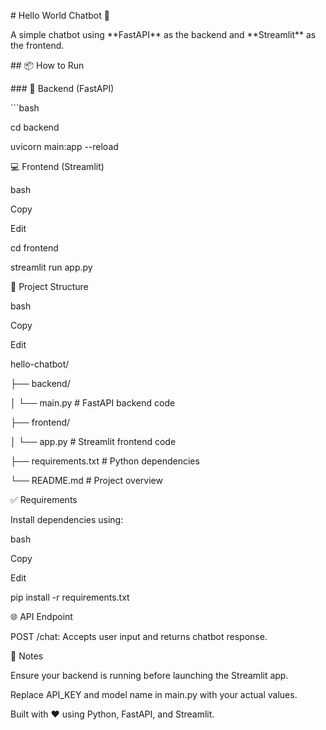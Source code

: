 \# Hello World Chatbot 🤖

A simple chatbot using \*\*FastAPI\*\* as the backend and \*\*Streamlit\*\* as the frontend.

\## 📦 How to Run

\### 🔧 Backend (FastAPI)

\`\`\`bash

cd backend

uvicorn main:app --reload

💻 Frontend (Streamlit)

bash

Copy

Edit

cd frontend

streamlit run app.py

📁 Project Structure

bash

Copy

Edit

hello-chatbot/

├── backend/

│ └── main.py # FastAPI backend code

├── frontend/

│ └── app.py # Streamlit frontend code

├── requirements.txt # Python dependencies

└── README.md # Project overview

✅ Requirements

Install dependencies using:

bash

Copy

Edit

pip install -r requirements.txt

🌐 API Endpoint

POST /chat: Accepts user input and returns chatbot response.

📌 Notes

Ensure your backend is running before launching the Streamlit app.

Replace API\_KEY and model name in main.py with your actual values.

Built with ❤️ using Python, FastAPI, and Streamlit.
